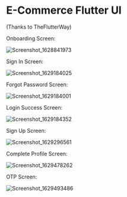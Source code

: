 


# E-Commerce Flutter UI 
(Thanks to TheFlutterWay)

Onboarding Screen:

![Screenshot_1628841973](https://user-images.githubusercontent.com/83662229/129325472-c6e8324c-1a88-4ff5-906f-2f93cf9e03bd.png)

Sign In Screen:

![Screenshot_1629184025](https://user-images.githubusercontent.com/83662229/129679911-050a3701-d6e1-4bf2-9c12-de06d89a6c39.png)

Forgot Password Screen:

![Screenshot_1629184001](https://user-images.githubusercontent.com/83662229/129679977-cd93aa90-37f4-49fe-a38c-a6800c461398.png)

Login Success Screen:

![Screenshot_1629184352](https://user-images.githubusercontent.com/83662229/129680559-e1d6f741-eda2-468c-a98f-bec5b20c85c3.png)

Sign Up Screen:

![Screenshot_1629296561](https://user-images.githubusercontent.com/83662229/129915827-4cef147e-81d7-4655-a5af-153a3f0af0c0.png)

Complete Profile Screen:

![Screenshot_1629478262](https://user-images.githubusercontent.com/83662229/130267421-fa9f9a69-a6ea-4980-8852-29900c0b61fc.png)

OTP Screen:

![Screenshot_1629493486](https://user-images.githubusercontent.com/83662229/130293335-cbafa7dd-b59c-4b14-b8d7-bade078aa0e4.png)





